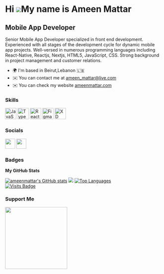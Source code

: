 Hi ![](https://user-images.githubusercontent.com/18350557/176309783-0785949b-9127-417c-8b55-ab5a4333674e.gif)My name is Ameen Mattar 
====================================================================================================================================  

Mobile App Developer 
--------------------  
Senior Mobile App Developer specialized in front end development. Experienced with all stages of the development cycle for dynamic mobile app projects. Well-versed in numerous programming languages including React-Native, Reactjs, Nextjs, HTML5, JavaScript, CSS. Strong background in project management and customer relations.  
* 🌍  I'm based in Beirut,Lebanon 🇱🇧
* ✉️  You can contact me at [ameen\_mattar@live.com](mailto:ameen_mattar@live.com)
* ✉️  You can check my website [ameenmattar.com](https://www.ameenmattar.com)

### Skills  

<p align="left"> <a href="https://developer.mozilla.org/en-US/docs/Web/JavaScript" target="_blank" rel="noreferrer"><img src="https://raw.githubusercontent.com/danielcranney/readme-generator/main/public/icons/skills/javascript-colored.svg" width="36" height="36" alt="JavaScript" /></a> <a href="https://www.typescriptlang.org/" target="_blank" rel="noreferrer"><img src="https://raw.githubusercontent.com/danielcranney/readme-generator/main/public/icons/skills/typescript-colored.svg" width="36" height="36" alt="TypeScript" /></a> <a href="https://reactjs.org/" target="_blank" rel="noreferrer"><img src="https://raw.githubusercontent.com/danielcranney/readme-generator/main/public/icons/skills/react-colored.svg" width="36" height="36" alt="React" /></a> <a href="https://www.figma.com/" target="_blank" rel="noreferrer"><img src="https://raw.githubusercontent.com/danielcranney/readme-generator/main/public/icons/skills/figma-colored.svg" width="36" height="36" alt="Figma" /></a> <a href="https://www.adobe.com/uk/products/xd.html" target="_blank" rel="noreferrer"><img src="https://raw.githubusercontent.com/danielcranney/readme-generator/main/public/icons/skills/xd-colored.svg" width="36" height="36" alt="XD" /></a> </p> 
 
 ### Socials
 
 <p align="left"> <a href="https://www.github.com/ameenmattar" target="_blank" rel="noreferrer"><img src="https://raw.githubusercontent.com/danielcranney/readme-generator/main/public/icons/socials/github.svg" width="32" height="32" /></a> <a href="https://www.linkedin.com/in/ameen-mattar-0ba279148" target="_blank" rel="noreferrer"><img src="https://raw.githubusercontent.com/danielcranney/readme-generator/main/public/icons/socials/linkedin.svg" width="32" height="32" /></a></p>

### Badges

<b>My GitHub Stats</b>

<a href="http://www.github.com/ameenmattar"><img src="https://github-readme-stats.vercel.app/api?username=ameenmattar&show_icons=true&hide=stars,contribs&count_private=true&title_color=22c55e&text_color=ffffff&icon_color=0891b2&bg_color=1e3a8a&hide_border=true&show_icons=true" alt="ameenmattar's GitHub stats" /></a>
<a href="http://www.github.com/ameenmattar"><img src="https://github-readme-streak-stats.herokuapp.com/?user=ameenmattar&stroke=ffffff&background=1e3a8a&ring=22c55e&fire=22c55e&currStreakNum=ffffff&currStreakLabel=22c55e&sideNums=ffffff&sideLabels=ffffff&dates=ffffff&hide_border=true" /></a>
<a href="https://github.com/ameenmattar" align="left"><img src="https://github-readme-stats.vercel.app/api/top-langs/?username=ameenmattar&langs_count=10&title_color=22c55e&text_color=ffffff&icon_color=0891b2&bg_color=1e3a8a&hide_border=true&locale=en&custom_title=Top%20%Languages" alt="Top Languages" /></a>
<br />
[![Visits Badge](https://badges.strrl.dev/visits/ameenmattar/ameenmattar)](https://badges.strrl.dev)

### Support Me

<a href="https://www.buymeacoffee.com/ameenmattar"><img src="https://cdn.buymeacoffee.com/buttons/v2/default-yellow.png" width="200" /></a>
